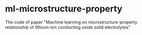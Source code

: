 # ml-microstructure-property
The code of paper "Machine learning on microstructure-property relationship of lithium-ion conducting oxide solid electrolytes"
